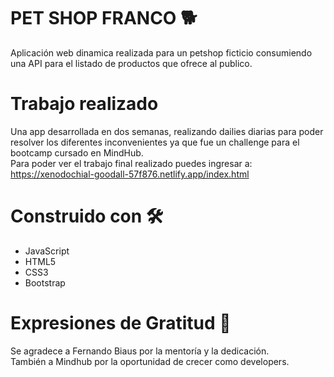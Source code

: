 # PET SHOP FRANCO 🐕
Aplicación web dinamica realizada para un petshop ficticio consumiendo una API para el listado de productos que ofrece al publico.
# Trabajo realizado
Una app desarrollada en dos semanas, realizando dailies diarias para poder resolver los diferentes inconvenientes ya que fue un challenge para el bootcamp cursado en MindHub.
<br/>Para poder ver el trabajo final realizado puedes ingresar a: https://xenodochial-goodall-57f876.netlify.app/index.html
# Construido con 🛠️
- JavaScript
- HTML5 
- CSS3
- Bootstrap

# Expresiones de Gratitud 🎁
Se agradece a Fernando Biaus por la mentoría y la dedicación. <br/>
También a Mindhub por la oportunidad de crecer como developers.
